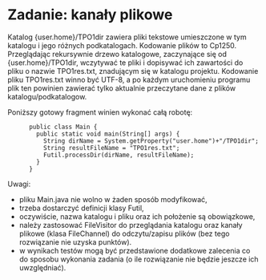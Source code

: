 # Zadanie: kanały plikowe

Katalog {user.home}/TPO1dir zawiera pliki tekstowe umieszczone w tym katalogu i jego różnych podkatalogach. Kodowanie plików to Cp1250.  
Przeglądając rekursywnie drzewo katalogowe, zaczynające się od {user.home}/TPO1dir,  wczytywać te pliki i dopisywać ich zawartości do pliku o nazwie TPO1res.txt, znadującym się w katalogu projektu. Kodowanie pliku TPO1res.txt winno być UTF-8, a po każdym uruchomieniu programu plik ten powinien zawierać tylko aktualnie przeczytane dane z  plików katalogu/podkatalogow.  

Poniższy gotowy fragment winien wykonać całą robotę:  
```
      public class Main {    
        public static void main(String[] args) {    
          String dirName = System.getProperty("user.home")+"/TPO1dir";    
          String resultFileName = "TPO1res.txt";    
          Futil.processDir(dirName, resultFileName);    
        }    
      }
```
Uwagi:  
- pliku Main.java nie wolno w żaden sposób modyfikować,
- trzeba dostarczyć definicji klasy Futil,
- oczywiście, nazwa katalogu i pliku oraz ich położenie są obowiązkowe,
- należy zastosować FileVisitor do przeglądania katalogu oraz kanały plikowe (klasa FileChannel) do odczytu/zapisu plików (bez tego rozwiązanie nie uzyska punktów).
- w wynikach testów mogą być przedstawione dodatkowe zalecenia co do sposobu wykonania zadania (o ile rozwiązanie nie będzie jeszcze ich uwzględniać).
